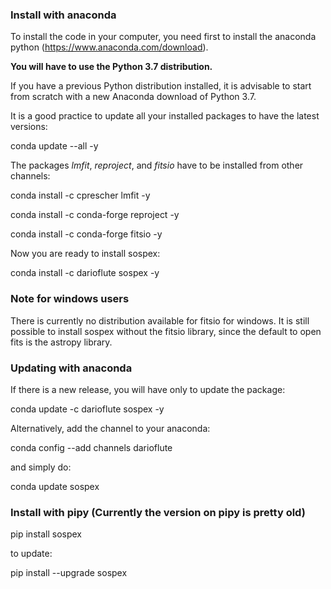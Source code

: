 ### Install with anaconda

To install the code in your computer, you need first to install the anaconda
python (https://www.anaconda.com/download).

**You will have to use the Python 3.7 distribution.**

If you have a previous Python distribution installed, it is advisable to start from scratch
with a new Anaconda download of Python 3.7.

It is a good practice to update all your installed packages to have the latest versions:

conda update --all -y

The packages *lmfit*, *reproject*, and *fitsio* have to be installed from other channels:

conda install -c cprescher lmfit -y

conda install -c conda-forge reproject -y

conda install -c conda-forge fitsio -y

Now you are ready to install sospex:

conda install -c darioflute sospex -y

### Note for windows users

There is currently no distribution available for fitsio for windows.
It is still possible to install sospex without the fitsio library, since the default to open fits is the astropy library.

### Updating with anaconda

If there is a new release, you will have only to update the package:

conda update -c darioflute sospex -y

Alternatively, add the channel to your anaconda:

conda config --add channels darioflute

and simply do:

conda update sospex

### Install with pipy  (Currently the version on pipy is pretty old)

pip install sospex

to update:

pip install --upgrade sospex
